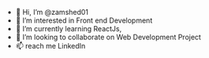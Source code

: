 - 👋 Hi, I’m @zamshed01
- 👀 I’m interested in Front end Development 
- 🌱 I’m currently learning ReactJs,
- 💞️ I’m looking to collaborate on Web Development Project 
- 📫 reach me LinkedIn 

<!---
zamshed01/zamshed01 is a ✨ special ✨ repository because its `README.md` (this file) appears on your GitHub profile.
You can click the Preview link to take a look at your changes.
--->
